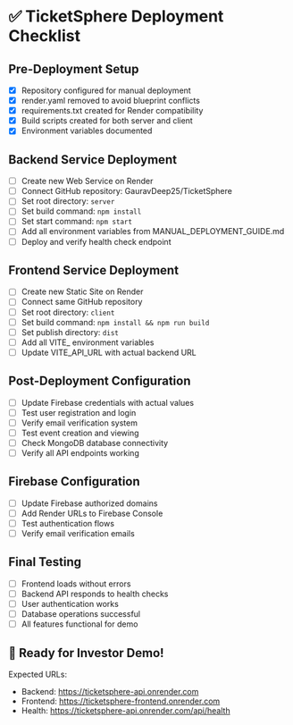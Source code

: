# ✅ TicketSphere Deployment Checklist

## Pre-Deployment Setup
- [x] Repository configured for manual deployment
- [x] render.yaml removed to avoid blueprint conflicts
- [x] requirements.txt created for Render compatibility
- [x] Build scripts created for both server and client
- [x] Environment variables documented

## Backend Service Deployment
- [ ] Create new Web Service on Render
- [ ] Connect GitHub repository: GauravDeep25/TicketSphere
- [ ] Set root directory: `server`
- [ ] Set build command: `npm install`
- [ ] Set start command: `npm start`
- [ ] Add all environment variables from MANUAL_DEPLOYMENT_GUIDE.md
- [ ] Deploy and verify health check endpoint

## Frontend Service Deployment
- [ ] Create new Static Site on Render
- [ ] Connect same GitHub repository
- [ ] Set root directory: `client`
- [ ] Set build command: `npm install && npm run build`
- [ ] Set publish directory: `dist`
- [ ] Add all VITE_ environment variables
- [ ] Update VITE_API_URL with actual backend URL

## Post-Deployment Configuration
- [ ] Update Firebase credentials with actual values
- [ ] Test user registration and login
- [ ] Verify email verification system
- [ ] Test event creation and viewing
- [ ] Check MongoDB database connectivity
- [ ] Verify all API endpoints working

## Firebase Configuration
- [ ] Update Firebase authorized domains
- [ ] Add Render URLs to Firebase Console
- [ ] Test authentication flows
- [ ] Verify email verification emails

## Final Testing
- [ ] Frontend loads without errors
- [ ] Backend API responds to health checks
- [ ] User authentication works
- [ ] Database operations successful
- [ ] All features functional for demo

## 🎯 Ready for Investor Demo!

Expected URLs:
- Backend: https://ticketsphere-api.onrender.com
- Frontend: https://ticketsphere-frontend.onrender.com
- Health: https://ticketsphere-api.onrender.com/api/health

